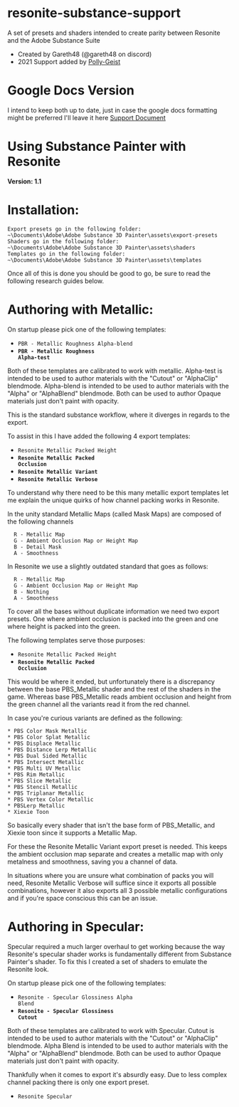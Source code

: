 # resonite-substance-support
 A set of presets and shaders intended to create parity between Resonite and the Adobe Substance Suite

- Created by Gareth48 (@gareth48 on discord)
- 2021 Support added by [Polly-Geist](https://github.com/polly-geist)

# Google Docs Version
I intend to keep both up to date, just in case the google docs formatting might be preferred I'll leave it here
[Support Document](https://docs.google.com/document/d/1xmrEwwOXCwkXStHgxy2dNJ3G31Ubr0eJXyiVDEvj_oQ/edit?usp=sharing)


# Using Substance Painter with Resonite


**Version: 1.1**

# Installation:
```
Export presets go in the following folder:
~\Documents\Adobe\Adobe Substance 3D Painter\assets\export-presets
Shaders go in the following folder:
~\Documents\Adobe\Adobe Substance 3D Painter\assets\shaders
Templates go in the following folder:
~\Documents\Adobe\Adobe Substance 3D Painter\assets\templates
```
Once all of this is done you should be good to go, be sure to read the following research guides below. 



# Authoring with Metallic:
On startup please pick one of the following templates:



* <code>PBR - Metallic Roughness Alpha-blend</code></strong>
* <strong><code>PBR - Metallic Roughness Alpha-test</code></strong>


Both of these templates are calibrated to work with metallic. Alpha-test is intended to be used to author materials with the "Cutout" or "AlphaClip" blendmode. Alpha-blend is intended to be used to author materials with the "Alpha" or "AlphaBlend" blendmode. Both can be used to author Opaque materials just don't paint with opacity.

This is the standard substance workflow, where it diverges in regards to the export.

To assist in this I have added the following 4 export templates:




* <code>Resonite Metallic Packed Height</code></strong>
* <strong><code>Resonite Metallic Packed Occlusion</code></strong>
* <strong><code>Resonite Metallic Variant</code></strong>
* <strong><code>Resonite Metallic Verbose</code></strong>


To understand why there need to be this many metallic export templates let me explain the unique quirks of how channel packing works in Resonite.

In the unity standard Metallic Maps (called Mask Maps) are composed of the following channels
```
  R - Metallic Map
  G - Ambient Occlusion Map or Height Map
  B - Detail Mask
  A - Smoothness
```
In Resonite we use a slightly outdated standard that goes as follows:
```
  R - Metallic Map
  G - Ambient Occlusion Map or Height Map
  B - Nothing
  A - Smoothness
```
To cover all the bases without duplicate information we need two export presets. One where ambient occlusion is packed into the green and one where height is packed into the green.

The following templates serve those purposes:

* <code>Resonite Metallic Packed Height</code></strong>
* <strong><code>Resonite Metallic Packed Occlusion</code></strong>

This would be where it ended, but unfortunately there is a discrepancy between the base PBS_Metallic shader and the rest of the shaders in the game. Whereas base PBS_Metallic reads ambient occlusion and height from the green channel all the variants read it from the red channel.

In case you're curious variants are defined as the following:

```
* PBS Color Mask Metallic
* PBS Color Splat Metallic
* PBS Displace Metallic
* PBS Distance Lerp Metallic
* PBS Dual Sided Metallic
* PBS Intersect Metallic
* PBS Multi UV Metallic
* PBS Rim Metallic
*`PBS Slice Metallic
* PBS Stencil Metallic
* PBS Triplanar Metallic
* PBS Vertex Color Metallic
* PBSLerp Metallic
* Xiexie Toon
```
So basically every shader that isn't the base form of PBS_Metallic, and Xiexie toon since it supports a Metallic Map.

For these the Resonite Metallic Variant export preset is needed. This keeps the ambient occlusion map separate and creates a metallic map with only metalness and smoothness, saving you a channel of data.

In situations where you are unsure what combination of packs you will need, Resonite Metallic Verbose will suffice since it exports all possible combinations, however it also exports all 3 possible metallic configurations and if you're space conscious this can be an issue.



# Authoring in Specular:

Specular required a much larger overhaul to get working because the way Resonite's specular shader works is fundamentally different from Substance Painter's shader. To fix this I created a set of shaders to emulate the Resonite look.

On startup please pick one of the following templates:


* <code>Resonite - Specular Glossiness Alpha Blend</code></strong>
* <strong><code>Resonite - Specular Glossiness Cutout</code></strong>

Both of these templates are calibrated to work with Specular. Cutout  is intended to be used to author materials with the "Cutout" or "AlphaClip" blendmode. Alpha Blend is intended to be used to author materials with the "Alpha" or "AlphaBlend" blendmode. Both can be used to author Opaque materials just don't paint with opacity.

Thankfully when it comes to export it's absurdly easy. Due to less complex channel packing there is only one export preset.

* <code>Resonite Specular</code></strong>
